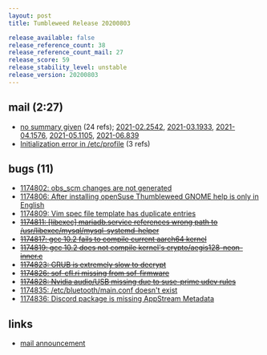 ```yaml
---
layout: post
title: Tumbleweed Release 20200803

release_available: false
release_reference_count: 38
release_reference_count_mail: 27
release_score: 59
release_stability_level: unstable
release_version: 20200803
---
```


## mail (2:27)

- [no summary given](https://lists.opensuse.org/archives/list/factory@lists.opensuse.org/thread/FA4HPAWOO5QSUX2FLABDYYTNBJODMFOO) (24 refs); [2021-02.2542](https://lists.opensuse.org/archives/list/factory@lists.opensuse.org/thread/FA4HPAWOO5QSUX2FLABDYYTNBJODMFOO), [2021-03.1933](https://lists.opensuse.org/archives/list/factory@lists.opensuse.org/thread/FA4HPAWOO5QSUX2FLABDYYTNBJODMFOO), [2021-04.1576](https://lists.opensuse.org/archives/list/factory@lists.opensuse.org/thread/FA4HPAWOO5QSUX2FLABDYYTNBJODMFOO), [2021-05.1105](https://lists.opensuse.org/archives/list/factory@lists.opensuse.org/thread/FA4HPAWOO5QSUX2FLABDYYTNBJODMFOO), [2021-06.839](https://lists.opensuse.org/archives/list/factory@lists.opensuse.org/thread/FA4HPAWOO5QSUX2FLABDYYTNBJODMFOO)
- [Initialization error in /etc/profile](https://lists.opensuse.org/opensuse-factory/2020-08/msg00052.html) (3 refs)

## bugs (11)

<!--more-->

- [1174802: obs_scm changes are not generated](https://bugzilla.opensuse.org/show_bug.cgi?id=1174802)
- [1174806: After installing openSuse Thumbleweed GNOME help is only in English](https://bugzilla.opensuse.org/show_bug.cgi?id=1174806)
- [1174809: Vim spec file  template has duplicate entries](https://bugzilla.opensuse.org/show_bug.cgi?id=1174809)
- ~~[1174811: \[libexec\] mariadb.service references wrong path to /usr/libexec/mysql/mysql-systemd-helper](https://bugzilla.opensuse.org/show_bug.cgi?id=1174811)~~
- ~~[1174817: gcc 10.2 fails to compile current aarch64 kernel](https://bugzilla.opensuse.org/show_bug.cgi?id=1174817)~~
- ~~[1174819: gcc 10.2 does not compile kernel's crypto/aegis128-neon-inner.c](https://bugzilla.opensuse.org/show_bug.cgi?id=1174819)~~
- ~~[1174823: GRUB is extremely slow to decrypt](https://bugzilla.opensuse.org/show_bug.cgi?id=1174823)~~
- ~~[1174826: sof-cfl.ri missing from sof-firmware](https://bugzilla.opensuse.org/show_bug.cgi?id=1174826)~~
- ~~[1174828: Nvidia audio/USB missing due to suse-prime udev rules](https://bugzilla.opensuse.org/show_bug.cgi?id=1174828)~~
- [1174835: /etc/bluetooth/main.conf doesn't exist](https://bugzilla.opensuse.org/show_bug.cgi?id=1174835)
- [1174836: Discord package is missing AppStream Metadata](https://bugzilla.opensuse.org/show_bug.cgi?id=1174836)



## links

- [mail announcement](https://lists.opensuse.org/archives/list/factory@lists.opensuse.org/thread/FA4HPAWOO5QSUX2FLABDYYTNBJODMFOO)
